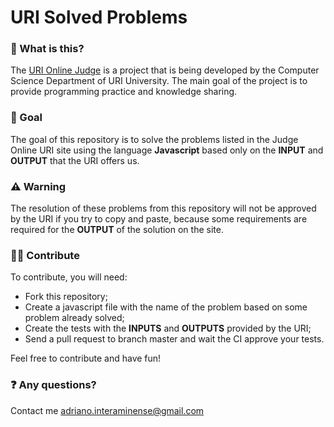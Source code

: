 # URI Solved Problems

### 🤷‍ What is this?

The [URI Online Judge](https://www.urionlinejudge.com.br) is a project that is being developed by the Computer Science Department of URI University. The main goal of the project is to provide programming practice and knowledge sharing.

### 👊 Goal

The goal of this repository is to solve the problems listed in the Judge Online URI site using the language **Javascript** based only on the **INPUT** and **OUTPUT** that the URI offers us.

### ⚠️ Warning

The resolution of these problems from this repository will not be approved by the URI if you try to copy and paste, because some requirements are required for the **OUTPUT** of the solution on the site.

### 👨‍💻 Contribute

To contribute, you will need:

* Fork this repository;
* Create a javascript file with the name of the problem based on some problem already solved;
* Create the tests with the **INPUTS** and **OUTPUTS** provided by the URI;
* Send a pull request to branch master and wait the CI approve your tests.

Feel free to contribute and have fun!

### ❓ Any questions?

Contact me adriano.interaminense@gmail.com